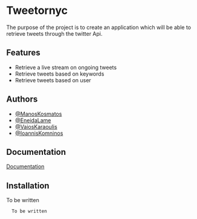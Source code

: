 
# Tweetornyc

The purpose of the project is to create an application which will be able to retrieve tweets through the twitter Api.


## Features

- Retrieve a live stream on ongoing tweets
- Retrieve tweets based on keywords
- Retrieve tweets based on user


## Authors

- [@ManosKosmatos](https://github.com/chayoz)
- [@EneidaLame](https://github.com/EneidaLame)
- [@VaiosKaraoulis](https://github.com/ikomninos)
- [@IoannisKomninos](https://github.com/Voiskar)


## Documentation

[Documentation]()


## Installation

To be written

```bash
  To be written
```
    